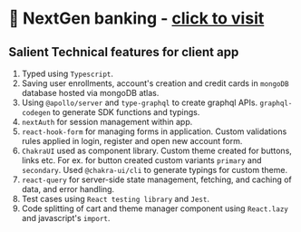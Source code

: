 # 🏦 NextGen banking - [click to visit](https://next-gql-banking.vercel.app/)

## Salient Technical features for client app

1. Typed using `Typescript`.
2. Saving user enrollments, account's creation and credit cards in `mongoDB` database hosted via mongoDB atlas.
3. Using `@apollo/server` and `type-graphql` to create graphql APIs. `graphql-codegen` to generate SDK functions and typings.
4. `nextAuth` for session management within app.
5. `react-hook-form` for managing forms in application. Custom validations rules applied in login, register and open new account form.
6. `ChakraUI` used as component library. Custom theme created for buttons, links etc. For ex. for button created custom variants `primary` and `secondary`. Used `@chakra-ui/cli` to generate typings for custom theme.
7. `react-query` for server-side state management, fetching, and caching of data, and error handling.
8. Test cases using `React testing library` and `Jest`.
9. Code splitting of cart and theme manager component using `React.lazy` and javascript's `import`.
